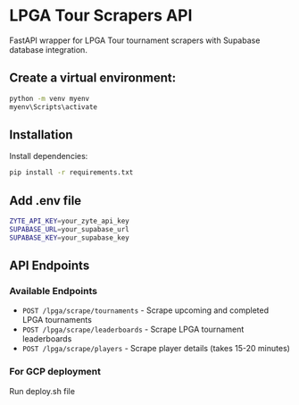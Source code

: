 # LPGA Tour Scrapers API

FastAPI wrapper for LPGA Tour tournament scrapers with Supabase database integration.

## Create a virtual environment:
```bash
python -m venv myenv
myenv\Scripts\activate
```

## Installation

Install dependencies:
```bash
pip install -r requirements.txt
```

## Add .env file
```bash
ZYTE_API_KEY=your_zyte_api_key
SUPABASE_URL=your_supabase_url
SUPABASE_KEY=your_supabase_key
```

## API Endpoints


### Available Endpoints

- `POST /lpga/scrape/tournaments` - Scrape upcoming and completed LPGA tournaments
- `POST /lpga/scrape/leaderboards` - Scrape LPGA tournament leaderboards
- `POST /lpga/scrape/players` - Scrape player details (takes 15-20 minutes)

### For GCP deployment 
Run deploy.sh file